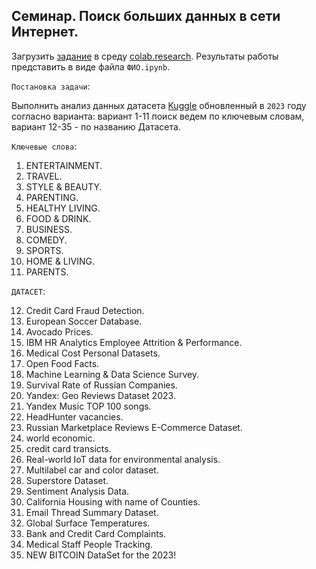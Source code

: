 ## Семинар. Поиск больших данных в сети Интернет.

Загрузить [задание](/practice/06/06_11%20(1).ipynb) в среду [colab.research](https://colab.research.google.com/). Результаты работы представить в виде файла `ФИО.ipynb`.

`Постановка задачи`:

Выполнить анализ данных датасета [Kuggle](https://www.kaggle.com/) обновленный в `2023` году согласно варианта:
вариант 1-11 поиск ведем по ключевым словам, вариант 12-35 - по названию Датасета.

`Ключевые слова`:

1. ENTERTAINMENT.
2. TRAVEL.
3. STYLE & BEAUTY.
4. PARENTING.
5. HEALTHY LIVING.
6. FOOD & DRINK.
7. BUSINESS.
8. COMEDY.
9. SPORTS.
10. HOME & LIVING.
11. PARENTS.

`ДАТАСЕТ`:

12. Credit Card Fraud Detection.
13. European Soccer Database.
14. Avocado Prices.
15. IBM HR Analytics Employee Attrition & Performance.
16. Medical Cost Personal Datasets.
17. Open Food Facts.
18. Machine Learning & Data Science Survey.
19. Survival Rate of Russian Companies.
20. Yandex: Geo Reviews Dataset 2023.
21. Yandex Music TOP 100 songs.
22. HeadHunter vacancies.
23. Russian Marketplace Reviews E-Commerce Dataset.
24. world economic.
25. credit card transicts.
26. Real-world IoT data for environmental analysis.
27. Multilabel car and color dataset.
28. Superstore Dataset.
29. Sentiment Analysis Data.
30. California Housing with name of Counties.
31. Email Thread Summary Dataset.
32. Global Surface Temperatures.
33. Bank and Credit Card Complaints.
34. Medical Staff People Tracking.
35. NEW BITCOIN DataSet for the 2023!
